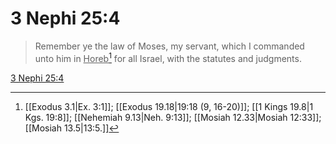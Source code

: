 # 3 Nephi 25:4

> Remember ye the law of Moses, my servant, which I commanded unto him in <u>Horeb</u>[^a] for all Israel, with the statutes and judgments.

[3 Nephi 25:4](https://www.churchofjesuschrist.org/study/scriptures/bofm/3-ne/25?lang=eng&id=p4#p4)


[^a]: [[Exodus 3.1|Ex. 3:1]]; [[Exodus 19.18|19:18 (9, 16-20)]]; [[1 Kings 19.8|1 Kgs. 19:8]]; [[Nehemiah 9.13|Neh. 9:13]]; [[Mosiah 12.33|Mosiah 12:33]]; [[Mosiah 13.5|13:5.]]
